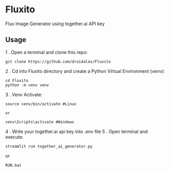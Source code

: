 # Fluxito
 Flux Image Generator using together.ai API key
 
## Usage

1 . Open a terminal and clone this repo:

```
git clone https://github.com/droidalex/Fluxito
```

2 . Cd into Fluxito directory and create a Python Virtual Environment (venv):
```
cd Fluxito
python -m venv venv
```
3 . Venv Activate:
```
source venv/bin/activate #Linux

or

venv\Scripts\activate #Windows
``` 
4 . Write your together.ai api key into .env file
5 . Open terminal and execute:
```
streamlit run together_ai_generator.py
```
or
```
RUN.bat
``` 
